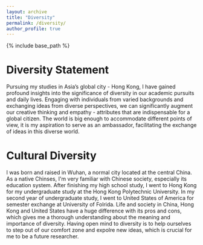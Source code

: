 ```yaml
---
layout: archive
title: "Diversity"
permalink: /diversity/
author_profile: true
---  
```

{% include base_path %}


Diversity Statement
======
Pursuing my studies in Asia’s global city - Hong Kong, I have gained profound insights into the significance of diversity in our academic pursuits and daily lives. Engaging with individuals from varied backgrounds and exchanging ideas from diverse perspectives, we can significantly augment our creative thinking and empathy - attributes that are indispensable for a global citizen. The world is big enough to accommodate different points of view, it is my aspiration to serve as an ambassador, facilitating the exchange of ideas in this diverse world.

Cultural Diversity 
====== 
I was born and raised in Wuhan, a normal city located at the central China. As a native Chinses, I'm very familiar with Chinese society, especially its education system. After finishing my high school study, I went to Hong Kong for my undergraduate study at the Hong Kong Polytechnic University. In my second year of undergraduate study, I went to United States of America for semester exchange at University of Folrida. Life and society in China, Hong Kong and United States have a huge difference with its pros and cons, which gives me a thorough understanding about the meaning and importance of diversity. Having open mind to diversity is to help ourselves to step out of our comfort zone and expolre new ideas, which is crucial for me to be a future researcher.

